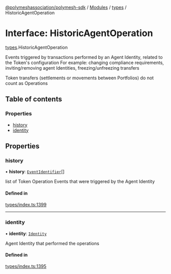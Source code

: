 [@polymeshassociation/polymesh-sdk](../README.md) / [Modules](../modules.md) / [types](../modules/types.md) / HistoricAgentOperation

# Interface: HistoricAgentOperation

[types](../modules/types.md).HistoricAgentOperation

Events triggered by transactions performed by an Agent Identity, related to the Token's configuration
  For example: changing compliance requirements, inviting/removing agent Identities, freezing/unfreezing transfers

Token transfers (settlements or movements between Portfolios) do not count as Operations

## Table of contents

### Properties

- [history](types.HistoricAgentOperation.md#history)
- [identity](types.HistoricAgentOperation.md#identity)

## Properties

### history

• **history**: [`EventIdentifier`](types.EventIdentifier.md)[]

list of Token Operation Events that were triggered by the Agent Identity

#### Defined in

[types/index.ts:1399](https://github.com/PolymathNetwork/polymesh-sdk/blob/31dfa0dc/src/types/index.ts#L1399)

___

### identity

• **identity**: [`Identity`](../classes/api_entities_Identity.Identity.md)

Agent Identity that performed the operations

#### Defined in

[types/index.ts:1395](https://github.com/PolymathNetwork/polymesh-sdk/blob/31dfa0dc/src/types/index.ts#L1395)
